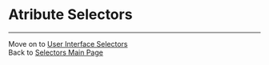 # Atribute Selectors
  
___
Move on to [User Interface Selectors](03-user-interface-selectors)  
Back to [Selectors Main Page](00-selectors)